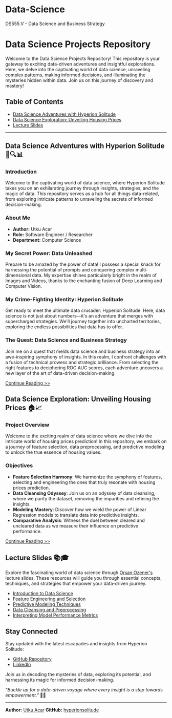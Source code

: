 # Data-Science
DS555.V - Data Science and Business Strategy
# Data Science Projects Repository

Welcome to the Data Science Projects Repository! This repository is your gateway to exciting data-driven adventures and insightful explorations. Here, we delve into the captivating world of data science, unraveling complex patterns, making informed decisions, and illuminating the mysteries hidden within data. Join us on this journey of discovery and mastery!

## Table of Contents

- [Data Science Adventures with Hyperion Solitude](./HW1/)
- [Data Science Exploration: Unveiling Housing Prices](./HW2/)
- [Lecture Slides](./Data_Science.pdf)

---

## Data Science Adventures with Hyperion Solitude 🚀🔍📊

### Introduction

Welcome to the captivating world of data science, where Hyperion Solitude takes you on an exhilarating journey through insights, strategies, and the magic of data. This repository serves as a hub for all things data-related, from exploring intricate patterns to unraveling the secrets of informed decision-making.

### About Me

- **Author:** Utku Acar
- **Role:** Software Engineer / Researcher
- **Department:** Computer Science

### My Secret Power: Data Unleashed

Prepare to be amazed by the power of data! I possess a special knack for harnessing the potential of prompts and conquering complex multi-dimensional data. My expertise shines particularly bright in the realm of Images and Videos, thanks to the enchanting fusion of Deep Learning and Computer Vision.

### My Crime-Fighting Identity: Hyperion Solitude

Get ready to meet the ultimate data crusader: Hyperion Solitude. Here, data science is not just about numbers—it's an adventure that merges with supercharged strategies. We'll journey together into uncharted territories, exploring the endless possibilities that data has to offer.

### The Quest: Data Science and Business Strategy

Join me on a quest that melds data science and business strategy into an awe-inspiring symphony of insights. In this realm, I confront challenges with a fusion of technical prowess and strategic brilliance. From selecting the right features to deciphering ROC AUC scores, each adventure uncovers a new layer of the art of data-driven decision-making.

[Continue Reading >>](./HW1/)

## Data Science Exploration: Unveiling Housing Prices 🏠📈

### Project Overview

Welcome to the exciting realm of data science where we dive into the intricate world of housing prices prediction! In this repository, we embark on a journey of feature selection, data preprocessing, and predictive modeling to unlock the true essence of housing values.

### Objectives

- **Feature Selection Harmony**: We harmonize the symphony of features, selecting and engineering the ones that truly resonate with housing prices prediction.
- **Data Cleansing Odyssey**: Join us on an odyssey of data cleansing, where we purify the dataset, removing the impurities and refining the insights.
- **Modeling Mastery**: Discover how we wield the power of Linear Regression models to translate data into predictive insights.
- **Comparative Analysis**: Witness the duel between cleared and uncleared data as we measure their influence on predictive performance.

[Continue Reading >>](./HW2/)

## Lecture Slides 📚🎓

Explore the fascinating world of data science through [Orsan Ozener's](https://www.linkedin.com/in/okan-orsan-ozener-29194b26) lecture slides. These resources will guide you through essential concepts, techniques, and strategies that empower your data-driven journey.

- [Introduction to Data Science](./Data_Science.pdf)
- [Feature Engineering and Selection](./Data_Science.pdf)
- [Predictive Modeling Techniques](./Data_Science.pdf)
- [Data Cleansing and Preprocessing](./Data_Science.pdf)
- [Interpreting Model Performance Metrics](./Data_Science.pdf)

## Stay Connected

Stay updated with the latest escapades and insights from Hyperion Solitude:

- [GitHub Repository](https://github.com/hyperionsolitude/Data-Science)
- [LinkedIn](https://www.linkedin.com/in/utkuacar)

Join us in decoding the mysteries of data, exploring its potential, and harnessing its magic for informed decision-making.

_"Buckle up for a data-driven voyage where every insight is a step towards empowerment."_ 🌟🚀

---

**Author:** [Utku Acar](https://www.linkedin.com/in/utkuacar)
**GitHub:** [hyperionsolitude](https://github.com/hyperionsolitude)
